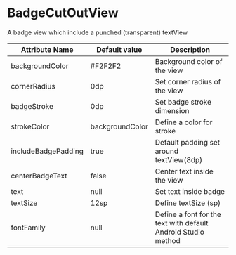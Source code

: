 # BadgeCutOutView
A badge view which include a punched (transparent) textView

| Attribute Name| Default value | Description  |
| ------------- | ------------- | -------------|
| backgroundColor|#F2F2F2|Background color of the view|
| cornerRadius|0dp|Set corner radius of the view|
| badgeStroke|0dp|Set badge stroke dimension|
| strokeColor|backgroundColor|Define a color for stroke |
| includeBadgePadding|true|Default padding set around textView(8dp)|
| centerBadgeText|false|Center text inside the view|
| text|null|Set text inside badge|
| textSize|12sp|Define textSize (sp)|
| fontFamily|null|Define a font for the text with default Android Studio method|
